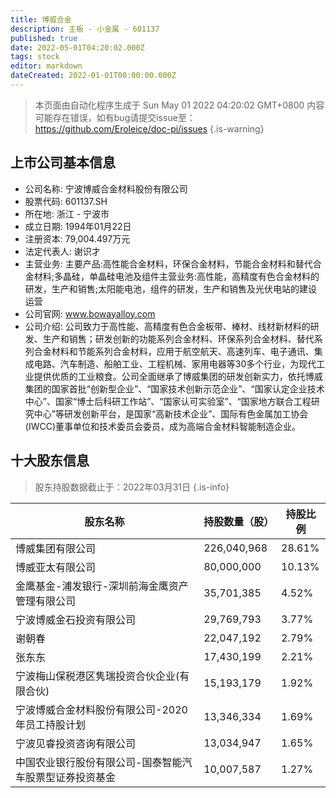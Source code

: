 ```yaml
---
title: 博威合金
description: 主板 - 小金属 - 601137
published: true
date: 2022-05-01T04:20:02.000Z
tags: stock
editor: markdown
dateCreated: 2022-01-01T00:00:00.000Z
---
```


> 本页面由自动化程序生成于 Sun May 01 2022 04:20:02 GMT+0800
> 内容可能存在错误，如有bug请提交issue至：https://github.com/Eroleice/doc-pi/issues
{.is-warning}

## 上市公司基本信息
- 公司名称: 宁波博威合金材料股份有限公司
- 股票代码: 601137.SH
- 所在地: 浙江 - 宁波市
- 成立日期: 1994年01月22日
- 注册资本: 79,004.497万元
- 法定代表人: 谢识才
- 主营业务: 主要产品:高性能合金材料，环保合金材料，节能合金材料和替代合金材料;多晶硅，单晶硅电池及组件主营业务:高性能，高精度有色合金材料的研发，生产和销售;太阳能电池，组件的研发，生产和销售及光伏电站的建设运营
- 公司官网: www.bowayalloy.com
- 公司介绍: 公司致力于高性能、高精度有色合金板带、棒材、线材新材料的研发、生产和销售；研发创新的功能系列合金材料、环保系列合金材料、替代系列合金材料和节能系列合金材料，应用于航空航天、高速列车、电子通讯、集成电路、汽车制造、船舶工业、工程机械、家用电器等30多个行业，为现代工业提供优质的工业粮食。公司全面继承了博威集团的研发创新实力，依托博威集团的国家首批“创新型企业”、“国家技术创新示范企业”、“国家认定企业技术中心”、国家“博士后科研工作站”、“国家认可实验室”、“国家地方联合工程研究中心”等研发创新平台，是国家“高新技术企业”、国际有色金属加工协会(IWCC)董事单位和技术委员会委员，成为高端合金材料智能制造企业。


## 十大股东信息
> 股东持股数据截止于：2022年03月31日
{.is-info}

| 股东名称 | 持股数量（股） | 持股比例 |
| --- | --- | --- |
| 博威集团有限公司 | 226,040,968 | 28.61% |
| 博威亚太有限公司 | 80,000,000 | 10.13% |
| 金鹰基金-浦发银行-深圳前海金鹰资产管理有限公司 | 35,701,385 | 4.52% |
| 宁波博威金石投资有限公司 | 29,769,793 | 3.77% |
| 谢朝春 | 22,047,192 | 2.79% |
| 张东东 | 17,430,199 | 2.21% |
| 宁波梅山保税港区隽瑞投资合伙企业(有限合伙) | 15,193,179 | 1.92% |
| 宁波博威合金材料股份有限公司-2020年员工持股计划 | 13,346,334 | 1.69% |
| 宁波见睿投资咨询有限公司 | 13,034,947 | 1.65% |
| 中国农业银行股份有限公司-国泰智能汽车股票型证券投资基金 | 10,007,587 | 1.27% |




